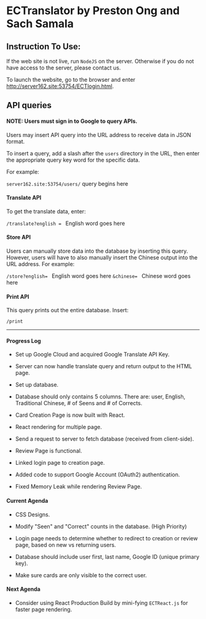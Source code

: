 # ECTranslator by Preston Ong and Sach Samala

## Instruction To Use:

If the web site is not live, run `NodeJS` on the server. Otherwise if you do not have access to the server, please contact us.

To launch the website, go to the browser and enter http://server162.site:53754/ECTlogin.html.

## API queries

#### NOTE: Users must sign in to Google to query APIs.

Users may insert API query into the URL address to receive data in JSON format.

To insert a query, add a slash after the `users` directory in the URL, then enter the appropriate query key word for the specific data.

For example:

`server162.site:53754/users/` query begins here

#### Translate API

To get the translate data, enter:

`/translate?english = ` English word goes here

#### Store API

Users can manually store data into the database by inserting this query. However, users will have to also manually insert the Chinese output into the URL address. For example:

`/store?english= ` English word goes here `&chinese= ` Chinese word goes here

#### Print API

This query prints out the entire database. Insert:

`/print`

------------------

#### Progress Log

- Set up Google Cloud and acquired Google Translate API Key.

- Server can now handle translate query and return output to the HTML page.

- Set up database.

- Database should only contains 5 columns. There are: user, English, Traditional Chinese, # of Seens and # of Corrects.

- Card Creation Page is now built with React.

- React rendering for multiple page.

- Send a request to server to fetch database (received from client-side).

- Review Page is functional.

- Linked login page to creation page.

- Added code to support Google Account (OAuth2) authentication.

- Fixed Memory Leak while rendering Review Page.

#### Current Agenda

- CSS Designs.

- Modify "Seen" and "Correct" counts in the database. (High Priority)

- Login page needs to determine whether to redirect to creation or review page, based on new vs returning users.

- Database should include user first, last name, Google ID (unique primary key).

- Make sure cards are only visible to the correct user.

#### Next Agenda

- Consider using React Production Build by mini-fying `ECTReact.js` for faster page rendering.
